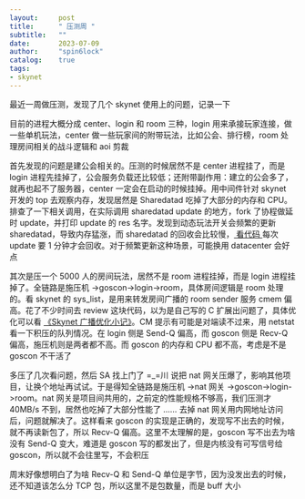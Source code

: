 ```yaml
---
layout:     post
title:      " 压测周 "
subtitle:   ""
date:       2023-07-09
author:     "spin6lock"
catalog:    true
tags:
- skynet
---
```

最近一周做压测，发现了几个 skynet 使用上的问题，记录一下

目前的进程大概分成 center、login 和 room 三种，login 用来承接玩家连接，做一些单机玩法，center 做一些玩家间的附带玩法，比如公会、排行榜，room 处理房间相关的战斗逻辑和 aoi 剪裁

首先发现的问题是建公会相关的。压测的时候居然不是 center 进程挂了，而是 login 进程先挂掉了，公会服务负载还比较低；还附带副作用：建立的公会多了，就再也起不了服务器，center 一定会在启动的时候挂掉。用中间件针对 skynet 开发的 top 去观察内存，发现居然是 Sharedatad 吃掉了大部分的内存和 CPU。排查了一下相关调用，在实际调用 sharedatad update 的地方，fork 了协程做延时 update，并打印 update 的 res 名字。发现到动态玩法开关会频繁的更新 sharedatad，导致内存猛涨，而 sharedatad 的回收会比较慢，[ 看代码 ](https://github.com/cloudwu/skynet/blob/master/service/sharedatad.lua#L125) 每次 update 要 1 分钟才会回收。对于频繁更新这种场景，可能换用 datacenter 会好点

其次是压一个 5000 人的房间玩法，居然不是 room 进程挂掉，而是 login 进程挂掉了。全链路是施压机 ->goscon->login->room，具体房间逻辑是 room 处理的。看 skynet 的 sys_list，是用来转发房间广播的 room sender 服务 cmem 偏高。花了不少时间去 review 这块代码，以为是自己写的 C 扩展出问题了，具体优化可以看 [《Skynet 广播优化小记》](https://spin6lock.github.io/2022/04/05/Skynet%E5%B9%BF%E6%92%AD%E4%BC%98%E5%8C%96%E5%B0%8F%E8%AE%B0.html)。CM 提示有可能是对端读不过来，用 netstat 看一下积压的队列情况。在 login 侧是 Send-Q 偏高，而 goscon 侧是 Recv-Q 偏高，施压机则是两者都不高。而 goscon 的内存和 CPU 都不高，考虑是不是 goscon 不干活了

多压了几次看问题，然后 SA 找上门了 =_=川 说把 nat 网关压爆了，影响其他项目，让换个地址再试试。于是得知全链路是施压机 ->nat 网关 ->goscon->login->room。nat 网关是项目间共用的，之前定的性能规格不够高，我们压测才 40MB/s 不到，居然也吃掉了大部分性能了 …… 去掉 nat 网关用内网地址访问后，问题就解决了。这样看来 goscon 的实现是正确的，发现写不出去的时候，就不再读新包了，所以 Recv-Q 偏高。这里不太理解的是，goscon 写不出去为啥没有 Send-Q 变大，难道是 goscon 写的都发出了，但是内核没有可写信号给 goscon，所以就不会往里写，不会积压

周末好像想明白了为啥 Recv-Q 和 Send-Q 单位是字节，因为没发出去的时候，还不知道该怎么分 TCP 包，所以这里不是包数量，而是 buff 大小
